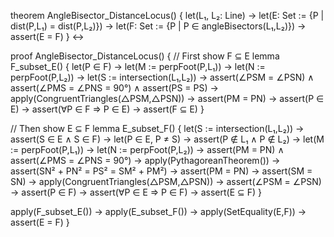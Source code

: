 theorem AngleBisector_DistanceLocus() {
  let(L₁, L₂: Line) →
  let(E: Set := {P | dist(P,L₁) = dist(P,L₂)}) →
  let(F: Set := {P | P ∈ angleBisectors(L₁,L₂)}) →
  assert(E = F)
} ↔

proof AngleBisector_DistanceLocus() {
  // First show F ⊆ E
  lemma F_subset_E() {
    let(P ∈ F) →
    let(M := perpFoot(P,L₁)) →
    let(N := perpFoot(P,L₂)) →
    let(S := intersection(L₁,L₂)) →
    assert(∠PSM = ∠PSN) ∧
    assert(∠PMS = ∠PNS = 90°) ∧
    assert(PS = PS) →
    apply(CongruentTriangles(△PSM,△PSN)) →
    assert(PM = PN) →
    assert(P ∈ E) →
    assert(∀P ∈ F ⇒ P ∈ E) →
    assert(F ⊆ E)
  }

  // Then show E ⊆ F
  lemma E_subset_F() {
    let(S := intersection(L₁,L₂)) →
    assert(S ∈ E ∧ S ∈ F) →
    let(P ∈ E, P ≠ S) →
    assert(P ∉ L₁ ∧ P ∉ L₂) →
    let(M := perpFoot(P,L₁)) →
    let(N := perpFoot(P,L₂)) →
    assert(PM = PN) ∧
    assert(∠PMS = ∠PNS = 90°) →
    apply(PythagoreanTheorem()) →
    assert(SN² + PN² = PS² = SM² + PM²) →
    assert(PM = PN) →
    assert(SM = SN) →
    apply(CongruentTriangles(△PSM,△PSN)) →
    assert(∠PSM = ∠PSN) →
    assert(P ∈ F) →
    assert(∀P ∈ E ⇒ P ∈ F) →
    assert(E ⊆ F)
  }

  apply(F_subset_E()) →
  apply(E_subset_F()) →
  apply(SetEquality(E,F)) →
  assert(E = F)
}